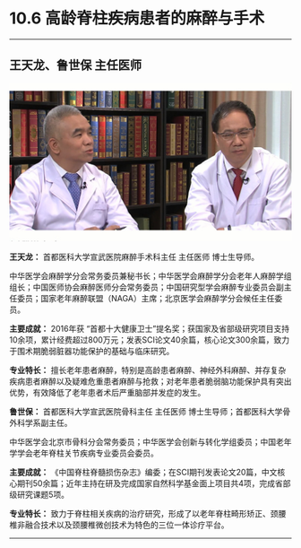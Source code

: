 # 10.6 高龄脊柱疾病患者的麻醉与手术

---

## 王天龙、鲁世保 主任医师

![1681826163220](image/c10_006/1681826163220.png)

**王天龙：** 首都医科大学宣武医院麻醉手术科主任 主任医师 博士生导师。

中华医学会麻醉学分会常务委员兼秘书长；中华医学会麻醉学分会老年人麻醉学组组长；中国医师协会麻醉医师分会常务委员；中国研究型学会麻醉专业委员会副主任委员；国家老年麻醉联盟（NAGA）主席；北京医学会麻醉学分会候任主任委员。


**主要成就：** 2016年获 “首都十大健康卫士”提名奖；获国家及省部级研究项目支持10余项，累计经费超过800万元；发表SCI论文40余篇，核心论文300余篇，致力于围术期脆弱脏器功能保护的基础与临床研究。


**专业特长：** 擅长老年患者麻醉，特别是高龄患者麻醉、神经外科麻醉、并存复杂疾病患者麻醉以及疑难危重患者麻醉与抢救；对老年患者脆弱脑功能保护具有突出优势，有效降低了老年患者术后严重脑部并发症的发生。


**鲁世保：** 首都医科大学宣武医院骨科主任 主任医师 博士生导师；首都医科大学骨外科学系副主任。


中华医学会北京市骨科分会常务委员；中华医学会创新与转化学组委员；中国老年学学会老年脊柱关节疾病专业委员会委员。


**主要成就：** 《中国脊柱脊髓损伤杂志》编委；在SCI期刊发表论文20篇，中文核心期刊50余篇；近年主持在研及完成国家自然科学基金面上项目共4项，完成省部级研究课题5项。


**专业特长：** 致力于脊柱相关疾病的治疗研究，形成了以老年脊柱畸形矫正、颈腰椎非融合技术以及颈腰椎微创技术为特色的三位一体诊疗平台。

---
